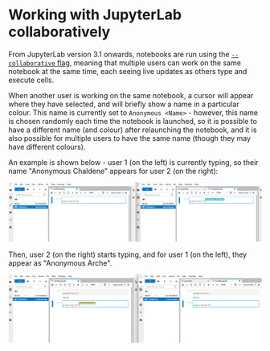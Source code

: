 # Working with JupyterLab collaboratively

From JupyterLab version 3.1 onwards, notebooks are run using the
[`--collaborative` flag](https://jupyterlab.readthedocs.io/en/stable/user/rtc.html),
meaning that multiple users can work on the same notebook at the same time,
each seeing live updates as others type and execute cells.

When another user is working on the same notebook, a cursor will appear where
they have selected, and will briefly show a name in a particular colour. This
name is currently set to `Anonymous <Name>` - however, this name is chosen
randomly each time the notebook is launched, so it is possible to have a
different name (and colour) after relaunching the notebook, and it is also
possible for multiple users to have the same name (though they may have
different colours).

An example is shown below - user 1 (on the left) is currently typing, so their
name "Anonymous Chaldene" appears for user 2 (on the right):

![jupyterlab-collaborative-1](../../img/jupyterlab-collaborative-1.png "jupyterlab collaborative 1")

Then, user 2 (on the right) starts typing, and for user 1 (on the left), they
appear as "Anonymous Arche".

![jupyterlab-collaborative-2](../../img/jupyterlab-collaborative-2.png "jupyterlab collaborative 2")
